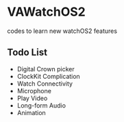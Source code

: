 # VAWatchOS2
codes to learn new watchOS2 features

## Todo List
- Digital Crown picker
- ClockKit Complication
- Watch Connectivity
- Microphone
- Play Video
- Long-form Audio
- Animation